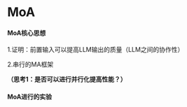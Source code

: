 # MoA

#### MoA核心思想

1.证明：前置输入可以提高LLM输出的质量（LLM之间的协作性）

2.串行的MA框架

**（思考1：是否可以进行并行化提高性能？）**

#### MoA进行的实验


